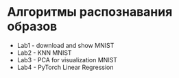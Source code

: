 # Алгоритмы распознавания образов 
- Lab1 - download and show MNIST
- Lab2 - KNN MNIST
- Lab3 - PCA for visualization MNIST
- Lab4 - PyTorch Linear Regression
